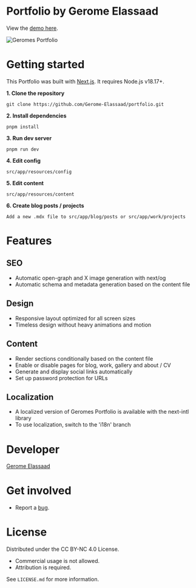 # **Portfolio by Gerome Elassaad**

View the [demo here](https://geromes-portfolio-nextjs.vercel.app).

![Geromes Portfolio](https://geromes-portfolio-nextjs.vercel.app/images/og/home.jpg)


# **Getting started**

This Portfolio was built with [Next.js](https://nextjs.org). It requires Node.js v18.17+.

**1. Clone the repository**
```
git clone https://github.com/Gerome-Elassaad/portfolio.git
```

**2. Install dependencies**
```
pnpm install
```

**3. Run dev server**
```
pnpm run dev
```

**4. Edit config**
```
src/app/resources/config
```

**5. Edit content**
```
src/app/resources/content
```

**6. Create blog posts / projects**
```
Add a new .mdx file to src/app/blog/posts or src/app/work/projects
```

# **Features**

## **SEO**
- Automatic open-graph and X image generation with next/og
- Automatic schema and metadata generation based on the content file

## **Design**
- Responsive layout optimized for all screen sizes
- Timeless design without heavy animations and motion

## **Content**
- Render sections conditionally based on the content file
- Enable or disable pages for blog, work, gallery and about / CV
- Generate and display social links automatically
- Set up password protection for URLs

## **Localization**
- A localized version of Geromes Portfolio is available with the next-intl library
- To use localization, switch to the 'i18n' branch

# **Developer**
[Gerome Elassaad](https://github.com/Gerome-Elassaad)

# **Get involved**
- Report a [bug](https://github.com/Gerome-Elassaad/portfolio/issues/new?labels=bug&template=bug_report.md).

# **License**

Distributed under the CC BY-NC 4.0 License.
- Commercial usage is not allowed.
- Attribution is required.

See `LICENSE.md` for more information.
